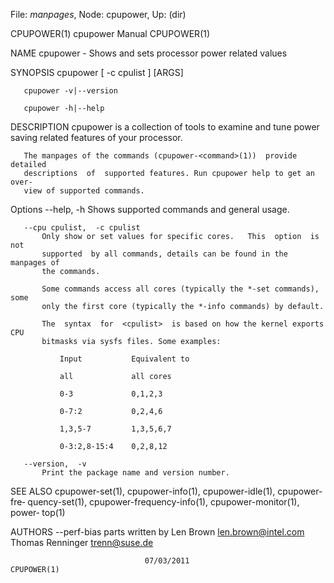 File: *manpages*,  Node: cpupower,  Up: (dir)

CPUPOWER(1)                     cpupower Manual                    CPUPOWER(1)



NAME
       cpupower - Shows and sets processor power related values

SYNOPSIS
       cpupower [ -c cpulist ] <command> [ARGS]

       cpupower -v|--version

       cpupower -h|--help


DESCRIPTION
       cpupower   is  a  collection  of tools to examine and tune power saving
       related features of your processor.

       The manpages of the commands (cpupower-<command>(1))  provide  detailed
       descriptions  of  supported features. Run cpupower help to get an over‐
       view of supported commands.


Options
       --help, -h
           Shows supported commands and general usage.

       --cpu cpulist,  -c cpulist
           Only show or set values for specific cores.   This  option  is  not
           supported  by all commands, details can be found in the manpages of
           the commands.

           Some commands access all cores (typically the *-set commands), some
           only the first core (typically the *-info commands) by default.

           The  syntax  for  <cpulist>  is based on how the kernel exports CPU
           bitmasks via sysfs files. Some examples:

               Input           Equivalent to

               all             all cores

               0-3             0,1,2,3

               0-7:2           0,2,4,6

               1,3,5-7         1,3,5,6,7

               0-3:2,8-15:4    0,2,8,12

       --version,  -v
           Print the package name and version number.


SEE ALSO
       cpupower-set(1),  cpupower-info(1),   cpupower-idle(1),   cpupower-fre‐
       quency-set(1),  cpupower-frequency-info(1), cpupower-monitor(1), power‐
       top(1)

AUTHORS
       --perf-bias parts written by Len Brown <len.brown@intel.com>
       Thomas Renninger <trenn@suse.de>



                                  07/03/2011                       CPUPOWER(1)
